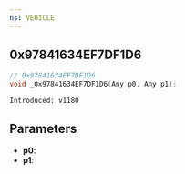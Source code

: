 ```yaml
---
ns: VEHICLE
---
```

## 0x97841634EF7DF1D6

```c
// 0x97841634EF7DF1D6
void _0x97841634EF7DF1D6(Any p0, Any p1);
```

```
Introduced: v1180
```

## Parameters
* **p0**:
* **p1**:

